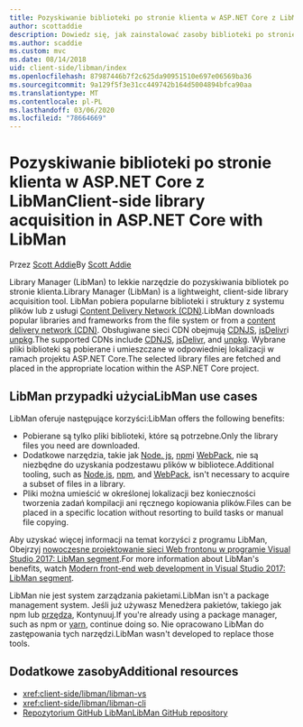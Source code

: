 ```yaml
---
title: Pozyskiwanie biblioteki po stronie klienta w ASP.NET Core z LibMan
author: scottaddie
description: Dowiedz się, jak zainstalować zasoby biblioteki po stronie klienta w projekcie ASP.NET Core przy użyciu programu Library Manager (LibMan).
ms.author: scaddie
ms.custom: mvc
ms.date: 08/14/2018
uid: client-side/libman/index
ms.openlocfilehash: 87987446b7f2c625da90951510e697e06569ba36
ms.sourcegitcommit: 9a129f5f3e31cc449742b164d5004894bfca90aa
ms.translationtype: MT
ms.contentlocale: pl-PL
ms.lasthandoff: 03/06/2020
ms.locfileid: "78664669"
---
```

# <a name="client-side-library-acquisition-in-aspnet-core-with-libman"></a><span data-ttu-id="e3f76-103">Pozyskiwanie biblioteki po stronie klienta w ASP.NET Core z LibMan</span><span class="sxs-lookup"><span data-stu-id="e3f76-103">Client-side library acquisition in ASP.NET Core with LibMan</span></span>

<span data-ttu-id="e3f76-104">Przez [Scott Addie](https://twitter.com/Scott_Addie)</span><span class="sxs-lookup"><span data-stu-id="e3f76-104">By [Scott Addie](https://twitter.com/Scott_Addie)</span></span>

<span data-ttu-id="e3f76-105">Library Manager (LibMan) to lekkie narzędzie do pozyskiwania bibliotek po stronie klienta.</span><span class="sxs-lookup"><span data-stu-id="e3f76-105">Library Manager (LibMan) is a lightweight, client-side library acquisition tool.</span></span> <span data-ttu-id="e3f76-106">LibMan pobiera popularne biblioteki i struktury z systemu plików lub z usługi [Content Delivery Network (CDN)](https://wikipedia.org/wiki/Content_delivery_network).</span><span class="sxs-lookup"><span data-stu-id="e3f76-106">LibMan downloads popular libraries and frameworks from the file system or from a [content delivery network (CDN)](https://wikipedia.org/wiki/Content_delivery_network).</span></span> <span data-ttu-id="e3f76-107">Obsługiwane sieci CDN obejmują [CDNJS](https://cdnjs.com/), [jsDelivr](https://www.jsdelivr.com/)i [unpkg](https://unpkg.com/#/).</span><span class="sxs-lookup"><span data-stu-id="e3f76-107">The supported CDNs include [CDNJS](https://cdnjs.com/), [jsDelivr](https://www.jsdelivr.com/), and [unpkg](https://unpkg.com/#/).</span></span> <span data-ttu-id="e3f76-108">Wybrane pliki biblioteki są pobierane i umieszczane w odpowiedniej lokalizacji w ramach projektu ASP.NET Core.</span><span class="sxs-lookup"><span data-stu-id="e3f76-108">The selected library files are fetched and placed in the appropriate location within the ASP.NET Core project.</span></span>

## <a name="libman-use-cases"></a><span data-ttu-id="e3f76-109">LibMan przypadki użycia</span><span class="sxs-lookup"><span data-stu-id="e3f76-109">LibMan use cases</span></span>

<span data-ttu-id="e3f76-110">LibMan oferuje następujące korzyści:</span><span class="sxs-lookup"><span data-stu-id="e3f76-110">LibMan offers the following benefits:</span></span>

* <span data-ttu-id="e3f76-111">Pobierane są tylko pliki biblioteki, które są potrzebne.</span><span class="sxs-lookup"><span data-stu-id="e3f76-111">Only the library files you need are downloaded.</span></span>
* <span data-ttu-id="e3f76-112">Dodatkowe narzędzia, takie jak [Node. js](https://nodejs.org), [npm](https://www.npmjs.com)i [WebPack](https://webpack.js.org), nie są niezbędne do uzyskania podzestawu plików w bibliotece.</span><span class="sxs-lookup"><span data-stu-id="e3f76-112">Additional tooling, such as [Node.js](https://nodejs.org), [npm](https://www.npmjs.com), and [WebPack](https://webpack.js.org), isn't necessary to acquire a subset of files in a library.</span></span>
* <span data-ttu-id="e3f76-113">Pliki można umieścić w określonej lokalizacji bez konieczności tworzenia zadań kompilacji ani ręcznego kopiowania plików.</span><span class="sxs-lookup"><span data-stu-id="e3f76-113">Files can be placed in a specific location without resorting to build tasks or manual file copying.</span></span>

<span data-ttu-id="e3f76-114">Aby uzyskać więcej informacji na temat korzyści z programu LibMan, Obejrzyj [nowoczesne projektowanie sieci Web frontonu w programie Visual Studio 2017: LibMan segment](https://channel9.msdn.com/Events/Build/2017/B8073#time=43m34s).</span><span class="sxs-lookup"><span data-stu-id="e3f76-114">For more information about LibMan's benefits, watch [Modern front-end web development in Visual Studio 2017: LibMan segment](https://channel9.msdn.com/Events/Build/2017/B8073#time=43m34s).</span></span>

<span data-ttu-id="e3f76-115">LibMan nie jest system zarządzania pakietami.</span><span class="sxs-lookup"><span data-stu-id="e3f76-115">LibMan isn't a package management system.</span></span> <span data-ttu-id="e3f76-116">Jeśli już używasz Menedżera pakietów, takiego jak npm lub [przędza](https://yarnpkg.com), Kontynuuj.</span><span class="sxs-lookup"><span data-stu-id="e3f76-116">If you're already using a package manager, such as npm or [yarn](https://yarnpkg.com), continue doing so.</span></span> <span data-ttu-id="e3f76-117">Nie opracowano LibMan do zastępowania tych narzędzi.</span><span class="sxs-lookup"><span data-stu-id="e3f76-117">LibMan wasn't developed to replace those tools.</span></span>

## <a name="additional-resources"></a><span data-ttu-id="e3f76-118">Dodatkowe zasoby</span><span class="sxs-lookup"><span data-stu-id="e3f76-118">Additional resources</span></span>

* <xref:client-side/libman/libman-vs>
* <xref:client-side/libman/libman-cli>
* [<span data-ttu-id="e3f76-119">Repozytorium GitHub LibMan</span><span class="sxs-lookup"><span data-stu-id="e3f76-119">LibMan GitHub repository</span></span>](https://github.com/aspnet/LibraryManager)
